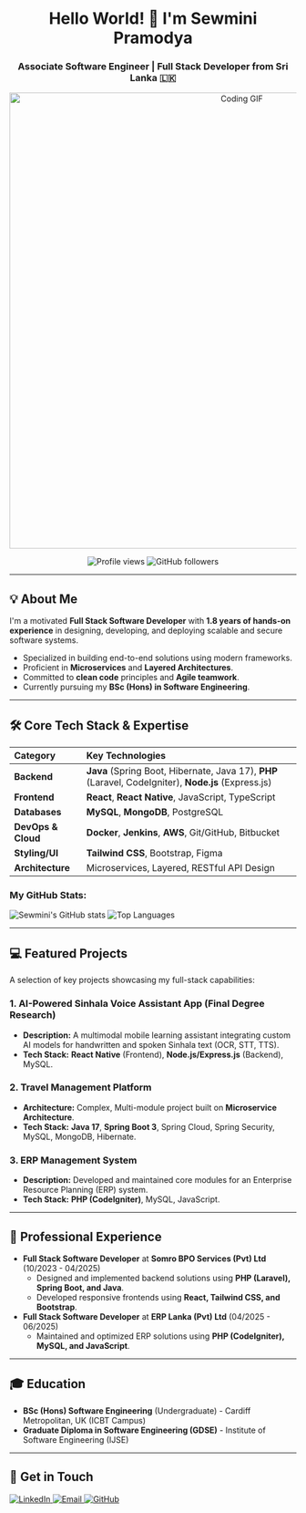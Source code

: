 <h1 align="center">Hello World! 👋 I'm Sewmini Pramodya</h1>
<h3 align="center">Associate Software Engineer | Full Stack Developer from Sri Lanka 🇱🇰</h3>

<p align="center">
  <img src="https://user-images.githubusercontent.com/49257630/190870823-380d195f-36e7-4f99-a6f9-cc825313988e.gif" alt="Coding GIF" width="800"/>
</p>

<p align="center">
  <img src="https://komarev.com/ghpvc/?username=Sewmini2004&style=for-the-badge&color=blue" alt="Profile views">
  <img src="https://img.shields.io/github/followers/Sewmini2004?style=for-the-badge&logo=github&color=purple" alt="GitHub followers">
</p>

---

## 💡 About Me

I'm a motivated **Full Stack Software Developer** with **1.8 years of hands-on experience** in designing, developing, and deploying scalable and secure software systems.

* Specialized in building end-to-end solutions using modern frameworks.
* Proficient in **Microservices** and **Layered Architectures**.
* Committed to **clean code** principles and **Agile teamwork**.
* Currently pursuing my **BSc (Hons) in Software Engineering**.

---

## 🛠️ Core Tech Stack & Expertise

| Category | Key Technologies |
| :--- | :--- |
| **Backend** | **Java** (Spring Boot, Hibernate, Java 17), **PHP** (Laravel, CodeIgniter), **Node.js** (Express.js) |
| **Frontend** | **React**, **React Native**, JavaScript, TypeScript |
| **Databases** | **MySQL**, **MongoDB**, PostgreSQL |
| **DevOps & Cloud** | **Docker**, **Jenkins**, **AWS**, Git/GitHub, Bitbucket |
| **Styling/UI** | **Tailwind CSS**, Bootstrap, Figma |
| **Architecture** | Microservices, Layered, RESTful API Design |

<h3 align="left">My GitHub Stats:</h3>
<p align="left">
  <img src="https://github-readme-stats.vercel.app/api?username=Sewmini2004&show_icons=true&locale=en&theme=radical" alt="Sewmini's GitHub stats"/>
  <img src="https://github-readme-stats.vercel.app/api/top-langs/?username=Sewmini2004&layout=compact&langs_count=8&theme=radical" alt="Top Languages"/>
</p>

---

## 💻 Featured Projects

A selection of key projects showcasing my full-stack capabilities:

### 1. AI-Powered Sinhala Voice Assistant App (Final Degree Research)
* **Description:** A multimodal mobile learning assistant integrating custom AI models for handwritten and spoken Sinhala text (OCR, STT, TTS).
* **Tech Stack:** **React Native** (Frontend), **Node.js/Express.js** (Backend), MySQL.

### 2. Travel Management Platform
* **Architecture:** Complex, Multi-module project built on **Microservice Architecture**.
* **Tech Stack:** **Java 17**, **Spring Boot 3**, Spring Cloud, Spring Security, MySQL, MongoDB, Hibernate.

### 3. ERP Management System
* **Description:** Developed and maintained core modules for an Enterprise Resource Planning (ERP) system.
* **Tech Stack:** **PHP (CodeIgniter)**, MySQL, JavaScript.

---

## 🚀 Professional Experience

* **Full Stack Software Developer** at **Somro BPO Services (Pvt) Ltd** (10/2023 - 04/2025)
    * Designed and implemented backend solutions using **PHP (Laravel), Spring Boot, and Java**.
    * Developed responsive frontends using **React, Tailwind CSS, and Bootstrap**.
* **Full Stack Software Developer** at **ERP Lanka (Pvt) Ltd** (04/2025 - 06/2025)
    * Maintained and optimized ERP solutions using **PHP (CodeIgniter), MySQL, and JavaScript**.

---

## 🎓 Education

* **BSc (Hons) Software Engineering** (Undergraduate) - Cardiff Metropolitan, UK (ICBT Campus)
* **Graduate Diploma in Software Engineering (GDSE)** - Institute of Software Engineering (IJSE)

---

## 🔗 Get in Touch

<p align="left">
  <a href="https://www.linkedin.com/in/sewmini-premodya-34043a217/" target="_blank">
    <img src="https://img.shields.io/badge/LinkedIn-0077B5?style=for-the-badge&logo=linkedin&logoColor=white" alt="LinkedIn">
  </a>
  <a href="mailto:sewminipremodya98@gmail.com" target="_blank">
    <img src="https://img.shields.io/badge/Email-D14836?style=for-the-badge&logo=gmail&logoColor=white" alt="Email">
  </a>
  <a href="https://github.com/Sewmini2004" target="_blank">
    <img src="https://img.shields.io/badge/GitHub-100000?style=for-the-badge&logo=github&logoColor=white" alt="GitHub">
  </a>
</p>
